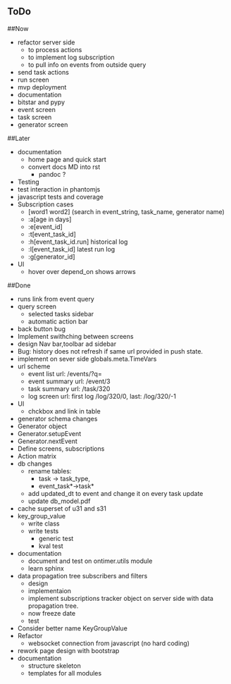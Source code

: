 ToDo
----

##Now
  * refactor server side
    * to process actions 
    * to implement log subscription 
    * to pull info on events from outside query
  * send task actions
  * run screen
  * mvp deployment 
  * documentation
  * bitstar and pypy
  * event screen
  * task screen
  * generator screen
   
##Later 
  * documentation
    * home page and quick start 
    * convert docs MD into rst
	  * pandoc ?
  * Testing
   * test interaction in phantomjs
   * javascript tests and coverage
   * Subscription cases
     * [word1 word2] (search in event_string, task_name, generator name)
     * :a[age in days]
     * :e[event_id]
     * :t[event_task_id]
     * :h[event_task_id.run] historical log
     * :l[event_task_id] latest run log
     * :g[generator_id] 
  * UI
    * hover over depend_on shows arrows

##Done
  * runs link from event query
  * query screen
    * selected tasks sidebar
    * automatic action bar
  * back button bug
  * Implement swithching between screens
  * design Nav bar,toolbar ad sidebar
  * Bug: history does not refresh if same url provided in push state.
  * implement on sever side globals.meta.TimeVars
  * url scheme
	  * event list url: /events/<filter>?q=<search>
	  * event summary url: /event/3
	  * task summary url: /task/320
	  * log screen url: first log /log/320/0, last: /log/320/-1
   * UI
     * chckbox and link in table
   * generator schema changes 
   * Generator object
   * Generator.setupEvent
   * Generator.nextEvent
   * Define screens, subscriptions
   * Action matrix
   * db changes
     * rename tables: 
       * task -> task_type, 
       * event_task*->task* 
     * add updated_dt to event and change it on every task update
     * update db_model.pdf
  * cache superset of u31 and s31 
  * key_group_value
    * write class
    * write tests
      * generic test 
      * kval test
  * documentation 
  	* document and test on ontimer.utils module
  	* learn sphinx
  * data propagation tree subscribers and filters 
  	* design
  	* implementaion
    * implement subscriptions tracker object on server side with data propagation tree.
    * now freeze date
  	* test
  * Consider better name KeyGroupValue
   * Refactor 
     * websocket connection from javascript (no hard coding) 
  * rework page design with bootstrap 
  * documentation 
    * structure skeleton
    * templates for all modules
   
      

